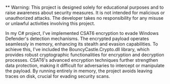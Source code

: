** Warning: This project is designed solely for educational purposes and to raise awareness about security measures. It is not intended for malicious or unauthorized attacks. The developer takes no responsibility for any misuse or unlawful activities involving this project.


In my C# project, I've implemented CSAT6 encryption to evade Windows Defender's detection mechanisms. The encrypted payload operates seamlessly in memory, enhancing its stealth and evasion capabilities. To achieve this, I've included the BouncyCastle.Crypto.dll library, which provides robust cryptographic functionalities for encryption and decryption processes. CSAT6's advanced encryption techniques further strengthen data protection, making it difficult for adversaries to intercept or manipulate the payload. By running entirely in memory, the project avoids leaving traces on disk, crucial for evading security scans.
